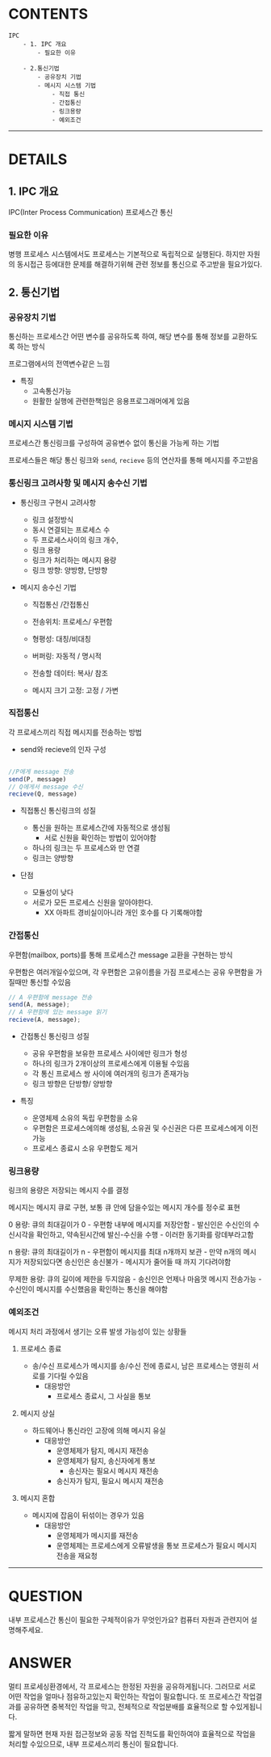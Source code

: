 # CONTENTS
```
IPC
    - 1. IPC 개요
        - 필요한 이유

    - 2.통신기법   
        - 공유장치 기법
        - 메시지 시스템 기법
            - 직접 통신
            - 간접통신
            - 링크용량
            - 예외조건

```
---

# DETAILS

## 1. IPC 개요

IPC(Inter Process Communication)
프로세스간 통신

### 필요한 이유

병행 프로세스 시스템에서도 프로세스는 기본적으로 독립적으로 실행된다.
하지만 자원의 동시접근 등에대한 문제를 해결하기위해 관련 정보를 통신으로 주고받을 필요가있다.

## 2. 통신기법

### 공유장치 기법

통신하는 프로세스간 어떤 변수를 공유하도록 하여, 해당 변수를 통해
정보를 교환하도록 하는 방식

프로그램에서의 전역변수같은 느낌

- 특징
    - 고속통신가능
    - 원활한 실행에 관련한책임은 응용프로그래머에게 있음

### 메시지 시스템 기법

프로세스간 통신링크를 구성하여 공유변수 없이 
통신을 가능케 하는 기법

프로세스들은 해당 통신 링크와
`send`, `recieve` 등의 연산자를 통해  메시지를 주고받음


### 통신링크 고려사항 및 메시지 송수신 기법

- 통신링크 구현시 고려사항
    - 링크 설정방식
    - 동시 연결되는 프로세스 수
    - 두 프로세스사이의 링크 개수,
    - 링크 용량
    - 링크가 처리하는 메시지 용량
    - 링크 방향: 양방향, 단방향

- 메시지 송수신 기법
    - 직접통신 /간접통신

    - 전송위치: 프로세스/ 우편함
    
    - 형평성: 대칭/비대칭
    
    - 버퍼링: 자동적 / 명시적
    
    - 전송할 데이터: 복사/ 참조
    
    - 메시지 크기 고정: 고정 / 가변

### 직접통신

각 프로세스끼리 직접 메시지를 전송하는 방법

- send와 recieve의 인자 구성
```js

//P에게 message 전송
send(P, message) 
// Q에게서 message 수신
recieve(Q, message)
```

- 직접통신 통신링크의 성질
    - 통신을 원하는 프로세스간에 자동적으로 생성됨
        - 서로 신원을 확인하는 방법이 있어야함
    - 하나의 링크는 두 프로세스와 만 연결
    - 링크는 양방향

- 단점
    - 모듈성이 낮다
    - 서로가 모든 프로세스 신원을 알아야한다.
        - XX 아파트 경비실이아니라 개인 호수를 다 기록해야함

### 간접통신

 우편함(mailbox, ports)를 통해 프로세스간 message 교환을 구현하는 방식

우편함은 여러개일수있으며, 각 우편함은 고유이름을 가짐
프로세스는 공유 우편함을 가질때만 통신할 수있음

```js
// A 우편함에 message 전송
send(A, message);
// A 우편함에 있는 message 읽기
recieve(A, message);
```

- 간접통신 통신링크 성질
    - 공유 우편함을 보유한 프로세스 사이에만 링크가 형성
    - 하나의 링크가 2개이상의 프로세스에게 이용될 수있음
    - 각 통신 프로세스 쌍 사이에 여러개의 링크가 존재가능
    - 링크 방향은 단방향/ 양방향

- 특징
    - 운영체제 소유의 독립 우편함을 소유
    - 우편함은 프로세스에의해 생성됨, 소유권 및 수신권은 다른 프로세스에게 이전 가능
    - 프로세스 종료시 소유 우편함도 제거

### 링크용량

링크의 용량은 저장되는 메시지 수를 결정

메시지는 메시지 큐로 구현, 보통 큐 안에 담을수있는 메시지 개수를 정수로 표현

0 용량: 큐의 최대길이가 0
    - 우편함 내부에 메시지를 저장안함
    - 발신인은 수신인의 수신시각을 확인하고, 약속된시간에 발신-수신을 수행
        - 이러한 동기화를 랑데부라고함

n 용량: 큐의 최대길이가 n
    - 우편함이 메시지를 최대 n개까지 보관
    - 만약 n개의 메시지가 저장되있다면 송신인은 송신불가
        - 메시지가 줄어들 때 까지 기다려야함

무제한 용량: 큐의 길이에 제한을 두지않음
    - 송신인은 언제나 마음껏 메시지 전송가능
    - 수신인이 메시지를 수신했음을 확인하는 통신을 해야함

### 예외조건 

메시지 처리 과정에서 생기는 오류 발생 가능성이 있는 상황들

1. 프로세스 종료
    - 송/수신 프로세스가 메시지를 송/수신 전에 종료시, 
    남은 프로세스는 영원히 서로를 기다릴 수있음
        - 대응방안
            - 프로세스 종료시, 그 사실을 통보

2. 메시지 상실
    - 하드웨어나 통신라인 고장에 의해 메시지 유실
        - 대응방안
            - 운영체제가 탐지, 메시지 재전송
            - 운영체제가 탐지, 송신자에게 통보
                - 송신자는 필요시 메시지 재전송
            - 송신자가 탐지, 필요시 메시지 재전송
    

3. 메시지 혼합
    - 메시지에 잡음이 뒤섞이는 경우가 있음
        - 대응방안
            - 운영체제가 메시지를 재전송
            - 운영체제는 프로세스에게 오류발생을 통보 프로세스가 필요시 메시지전송을 재요청
---

# QUESTION

내부 프로세스간 통신이 필요한 구체적이유가 무엇인가요?
컴퓨터 자원과 관련지어 설명해주세요.


# ANSWER

멀티 프로세싱환경에서, 각 프로세스는 한정된 자원을 공유하게됩니다.
그러므로 서로 어떤 작업을 얼마나 점유하고있는지 확인하는 작업이 필요합니다.
또 프로세스간 작업결과를 공유하면 중복적인 작업을 막고, 전체적으로 작업분배를 효율적으로 할 수있게됩니다.

짧게 말하면 현재 자원 접근정보와 공동 작업 진척도를 확인하여야 효율적으로
작업을 처리할 수있으므로, 내부 프로세스끼리 통신이 필요합니다.
